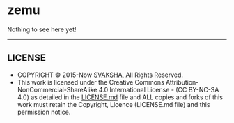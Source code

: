 # zemu
Nothing to see here yet!

----

## LICENSE 
+ COPYRIGHT © 2015-Now [SVAKSHA](http://svaksha.com/pages/Bio), All Rights Reserved. 
+ This work is licensed under the Creative Commons Attribution-NonCommercial-ShareAlike 4.0 International License - (CC BY-NC-SA 4.0) as detailed in the [LICENSE.md](https://github.com/svaksha/zemu/blob/master/LICENSE.md) file and ALL copies and forks of this work must retain the Copyright, Licence (LICENSE.md file) and this permission notice.



